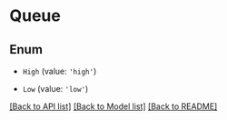 # Queue

## Enum


* `High` (value: `'high'`)

* `Low` (value: `'low'`)


[[Back to API list]](../README.md#documentation-for-api-endpoints) [[Back to Model list]](../README.md#documentation-for-models) [[Back to README]](../README.md)
